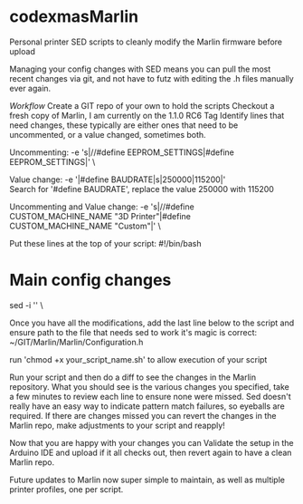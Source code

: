 # codexmasMarlin
Personal printer SED scripts to cleanly modify the Marlin firmware before upload

Managing your config changes with SED means you can pull the most recent changes via git, and not have to futz with editing the .h files manually ever again.

*Workflow*
Create a GIT repo of your own to hold the scripts
Checkout a fresh copy of Marlin, I am currently on the 1.1.0 RC6 Tag
Identify lines that need changes, these typically are either ones that need to be uncommented, or a value changed, sometimes both.


Uncommenting:
-e 's|//#define EEPROM_SETTINGS|#define EEPROM_SETTINGS|' \

Value change:
-e '\|#define BAUDRATE|s|250000|115200|' \
Search for '#define BAUDRATE', replace the value 250000 with 115200

Uncommenting and Value change:
-e 's|//#define CUSTOM_MACHINE_NAME "3D Printer"|#define CUSTOM_MACHINE_NAME "Custom"|' \

Put these lines at the top of your script:
#!/bin/bash
# Main config changes
sed -i '' \

Once you have all the modifications, add the last line below to the script and ensure path to the file that needs sed to work it's magic is correct:
~/GIT/Marlin/Marlin/Configuration.h

run 'chmod +x your_script_name.sh' to allow execution of your script

Run your script and then do a diff to see the changes in the Marlin repository.
What you should see is the various changes you specified, take a few minutes to review each line to ensure none were missed. Sed doesn't really have an easy way to indicate pattern match failures, so eyeballs are required.
If there are changes missed you can revert the changes in the Marlin repo, make adjustments to your script and reapply!

Now that you are happy with your changes you can Validate the setup in the Arduino IDE and upload if it all checks out, then revert again to have a clean Marlin repo.

Future updates to Marlin now super simple to maintain, as well as multiple printer profiles, one per script.